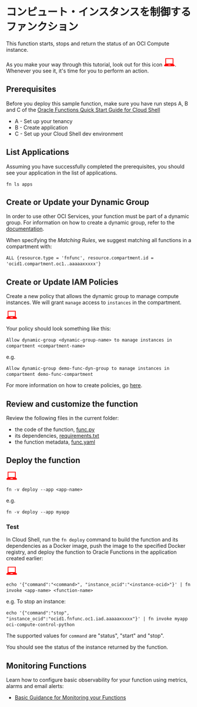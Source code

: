 # コンピュート・インスタンスを制御するファンクション

This function starts, stops and return the status of an OCI Compute instance.

As you make your way through this tutorial, look out for this icon ![user input icon](./images/userinput.png).
Whenever you see it, it's time for you to perform an action.


## Prerequisites

Before you deploy this sample function, make sure you have run steps A, B 
and C of the [Oracle Functions Quick Start Guide for Cloud Shell](https://www.oracle.com/webfolder/technetwork/tutorials/infographics/oci_functions_cloudshell_quickview/functions_quickview_top/functions_quickview/index.html)
* A - Set up your tenancy
* B - Create application
* C - Set up your Cloud Shell dev environment


## List Applications 

Assuming you have successfully completed the prerequisites, you should see your 
application in the list of applications.

```
fn ls apps
```


## Create or Update your Dynamic Group

In order to use other OCI Services, your function must be part of a dynamic 
group. For information on how to create a dynamic group, refer to the 
[documentation](https://docs.cloud.oracle.com/iaas/Content/Identity/Tasks/managingdynamicgroups.htm#To).

When specifying the *Matching Rules*, we suggest matching all functions in a compartment with:

```
ALL {resource.type = 'fnfunc', resource.compartment.id = 'ocid1.compartment.oc1..aaaaaxxxxx'}
```


## Create or Update IAM Policies

Create a new policy that allows the dynamic group to manage compute instances. 
We will grant `manage` access to `instances` in the compartment.

![user input icon](./images/userinput.png)

Your policy should look something like this:
```
Allow dynamic-group <dynamic-group-name> to manage instances in compartment <compartment-name>
```
e.g.
```
Allow dynamic-group demo-func-dyn-group to manage instances in compartment demo-func-compartment
```

For more information on how to create policies, go [here](https://docs.cloud.oracle.com/iaas/Content/Identity/Concepts/policysyntax.htm).


## Review and customize the function

Review the following files in the current folder:
* the code of the function, [func.py](./func.py)
* its dependencies, [requirements.txt](./requirements.txt)
* the function metadata, [func.yaml](./func.yaml)


## Deploy the function

![user input icon](./images/userinput.png)
```
fn -v deploy --app <app-name>
```
e.g.
```
fn -v deploy --app myapp
```

### Test

In Cloud Shell, run the `fn deploy` command to build the function and its dependencies as a Docker image, 
push the image to the specified Docker registry, and deploy the function to Oracle Functions 
in the application created earlier:

![user input icon](./images/userinput.png)
```
echo '{"command":"<command>", "instance_ocid":"<instance-ocid>"}' | fn invoke <app-name> <function-name>
```
e.g. To stop an instance:
```
echo '{"command":"stop", "instance_ocid":"ocid1.fnfunc.oc1.iad.aaaaaxxxxx"}' | fn invoke myapp oci-compute-control-python
```
The supported values for `command` are "status", "start" and "stop".


You should see the status of the instance returned by the function.


## Monitoring Functions

Learn how to configure basic observability for your function using metrics, alarms and email alerts:
* [Basic Guidance for Monitoring your Functions](../basic-observability/functions.md)


